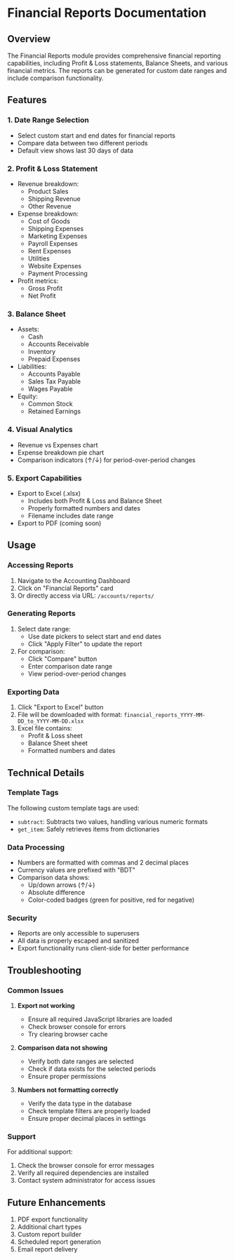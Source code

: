 # Financial Reports Documentation

## Overview
The Financial Reports module provides comprehensive financial reporting capabilities, including Profit & Loss statements, Balance Sheets, and various financial metrics. The reports can be generated for custom date ranges and include comparison functionality.

## Features

### 1. Date Range Selection
- Select custom start and end dates for financial reports
- Compare data between two different periods
- Default view shows last 30 days of data

### 2. Profit & Loss Statement
- Revenue breakdown:
  - Product Sales
  - Shipping Revenue
  - Other Revenue
- Expense breakdown:
  - Cost of Goods
  - Shipping Expenses
  - Marketing Expenses
  - Payroll Expenses
  - Rent Expenses
  - Utilities
  - Website Expenses
  - Payment Processing
- Profit metrics:
  - Gross Profit
  - Net Profit

### 3. Balance Sheet
- Assets:
  - Cash
  - Accounts Receivable
  - Inventory
  - Prepaid Expenses
- Liabilities:
  - Accounts Payable
  - Sales Tax Payable
  - Wages Payable
- Equity:
  - Common Stock
  - Retained Earnings

### 4. Visual Analytics
- Revenue vs Expenses chart
- Expense breakdown pie chart
- Comparison indicators (↑/↓) for period-over-period changes

### 5. Export Capabilities
- Export to Excel (.xlsx)
  - Includes both Profit & Loss and Balance Sheet
  - Properly formatted numbers and dates
  - Filename includes date range
- Export to PDF (coming soon)

## Usage

### Accessing Reports
1. Navigate to the Accounting Dashboard
2. Click on "Financial Reports" card
3. Or directly access via URL: `/accounts/reports/`

### Generating Reports
1. Select date range:
   - Use date pickers to select start and end dates
   - Click "Apply Filter" to update the report
2. For comparison:
   - Click "Compare" button
   - Enter comparison date range
   - View period-over-period changes

### Exporting Data
1. Click "Export to Excel" button
2. File will be downloaded with format: `financial_reports_YYYY-MM-DD_to_YYYY-MM-DD.xlsx`
3. Excel file contains:
   - Profit & Loss sheet
   - Balance Sheet sheet
   - Formatted numbers and dates

## Technical Details

### Template Tags
The following custom template tags are used:
- `subtract`: Subtracts two values, handling various numeric formats
- `get_item`: Safely retrieves items from dictionaries

### Data Processing
- Numbers are formatted with commas and 2 decimal places
- Currency values are prefixed with "BDT"
- Comparison data shows:
  - Up/down arrows (↑/↓)
  - Absolute difference
  - Color-coded badges (green for positive, red for negative)

### Security
- Reports are only accessible to superusers
- All data is properly escaped and sanitized
- Export functionality runs client-side for better performance

## Troubleshooting

### Common Issues
1. **Export not working**
   - Ensure all required JavaScript libraries are loaded
   - Check browser console for errors
   - Try clearing browser cache

2. **Comparison data not showing**
   - Verify both date ranges are selected
   - Check if data exists for the selected periods
   - Ensure proper permissions

3. **Numbers not formatting correctly**
   - Verify the data type in the database
   - Check template filters are properly loaded
   - Ensure proper decimal places in settings

### Support
For additional support:
1. Check the browser console for error messages
2. Verify all required dependencies are installed
3. Contact system administrator for access issues

## Future Enhancements
1. PDF export functionality
2. Additional chart types
3. Custom report builder
4. Scheduled report generation
5. Email report delivery 